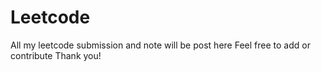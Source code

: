 # Leetcode
All my leetcode submission and note will be post here 
Feel free to add or contribute
Thank you!
